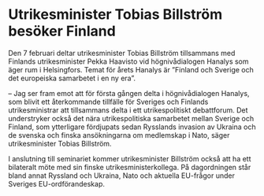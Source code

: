 # Utrikesminister Tobias Billström besöker Finland

Den 7 februari deltar utrikesminister Tobias Billström tillsammans med Finlands utrikesminister Pekka Haavisto vid högnivådialogen Hanalys som äger rum i Helsingfors. Temat för årets Hanalys är ”Finland och Sverige och det europeiska samarbetet i en ny era”.

– Jag ser fram emot att för första gången delta i högnivådialogen Hanalys, som blivit ett återkommande tillfälle för Sveriges och Finlands utrikesministrar att tillsammans delta i ett utrikespolitiskt debattforum. Det understryker också det nära utrikespolitiska samarbetet mellan Sverige och Finland, som ytterligare fördjupats sedan Rysslands invasion av Ukraina och de svenska och finska ansökningarna om medlemskap i Nato, säger utrikesminister Tobias Billström.

I anslutning till seminariet kommer utrikesminister Billström också att ha ett bilateralt möte med sin finske utrikesministerkollega. På dagordningen står bland annat Ryssland och Ukraina, Nato och aktuella EU-frågor under Sveriges EU-ordförandeskap.
